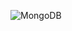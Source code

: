 ![MongoDB](https://img.shields.io/badge/MongoDB-%234ea94b.svg?style=for-the-badge&logo=mongodb&logoColor=white)
